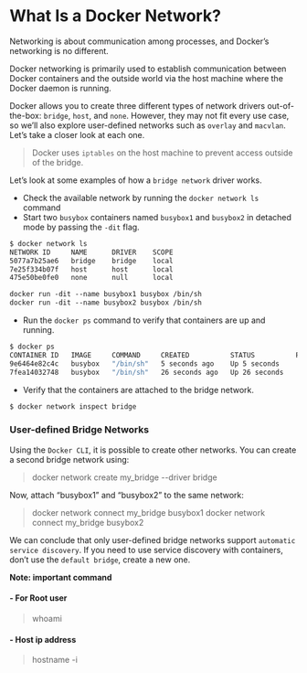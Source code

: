 # What Is a Docker Network?

Networking is about communication among processes, and Docker’s networking is no different.

Docker networking is primarily used to establish communication between Docker containers and the outside world via the host machine where the Docker daemon is running.

Docker allows you to create three different types of network drivers out-of-the-box: `bridge`, `host`, and `none`. However, they may not fit every use case, so we’ll also explore user-defined networks such as `overlay` and `macvlan`. Let’s take a closer look at each one.

> Docker uses `iptables` on the host machine to prevent access outside of the bridge.

Let’s look at some examples of how a `bridge network` driver works.

- Check the available network by running the `docker network ls` command
- Start two `busybox` containers named `busybox1` and `busybox2` in detached mode by passing the `-dit` flag.

```Dockerfile
$ docker network ls
NETWORK ID     NAME      DRIVER    SCOPE
5077a7b25ae6   bridge    bridge    local
7e25f334b07f   host      host      local
475e50be0fe0   none      null      local
```

```dockerfile
docker run -dit --name busybox1 busybox /bin/sh
docker run -dit --name busybox2 busybox /bin/sh
```

- Run the `docker ps` command to verify that containers are up and running.

```Dockerfile
$ docker ps
CONTAINER ID   IMAGE     COMMAND     CREATED          STATUS          PORTS     NAMES
9e6464e82c4c   busybox   "/bin/sh"   5 seconds ago    Up 5 seconds              busybox2
7fea14032748   busybox   "/bin/sh"   26 seconds ago   Up 26 seconds             busybox1
```

- Verify that the containers are attached to the bridge network.

```Dockerfile
$ docker network inspect bridge
```

### User-defined Bridge Networks

Using the `Docker CLI`, it is possible to create other networks. You can create a second bridge network using:

> docker network create my_bridge --driver bridge

Now, attach “busybox1” and “busybox2” to the same network:

> docker network connect my_bridge busybox1
> docker network connect my_bridge busybox2

We can conclude that only user-defined bridge networks support `automatic service discovery`. If you need to use service discovery with containers, don’t use the `default bridge`, create a new one.

**Note: important command**

#### - For Root user
> whoami 

#### - Host ip address
> hostname -i 